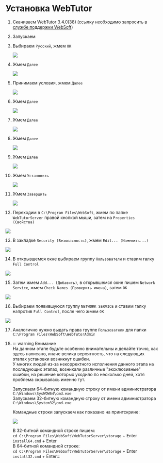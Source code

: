 # Установка WebTutor

1. Скачиваем WebTutor 3.4.0(38) (ссылку необходимо запросить в [службе поддержки WebSoft](http://news.websoft.ru))
2. Запускаем
3. Выбираем `Русский`, жмем `OK`

   ![](./1.jpg)

4. Жмем `Далее`  

   ![](./2.jpg)

5. Принимаем условия, жмем `Далее`  

   ![](./3.jpg)

6. Жмем `Далее`  

   ![](./4.jpg)

7. Жмем `Далее`  

   ![](./5.jpg)

8. Жмем `Далее`  

   ![](./6.jpg)

9. Жмем `Далее`  

   ![](./7.jpg)

10. Жмем `Установить`  

    ![](./8.jpg)

11. Жмем `Завершить`  

    ![](./9.jpg)

12. Переходим в `C:\Program Files\WebSoft`, жмем по папке `WebTutorServer` правой кнопкой мыши, затем на `Properties (Свойства)`

![](./10.jpg)

13. В закладке `Security (Безопасность)`, жмем `Edit... (Изменить...)`

![](./11.jpg)

14. В открывшемся окне выбираем группу `Пользователи` и ставим галку `Full Control`

![](./12.jpg)

15. Затем жмем `Add... (Добавить)`, в открывшемся окне пишем `Network Service`, жмем `Check Names (Проверить имена)`, затем `OK`

![](./13.jpg)

16. Выбираем появившуюся группу `NETWORK SERVICE` и ставим галку напротив `Full Control`, после чего жмем `OK`

![](./14.jpg)

17. Аналогично нужно выдать права группе `Пользователи` для папки `C:\Program Files\WebSoft\WebTutorAdmin`

18. ::: warning Внимание                
    На данном этапе будьте особенно внимательны и делайте точно, как здесь написано, иначе велика вероятность, что на следующих этапах установки возникнут ошибки.  
    У многих людей из-за некорректного исполнения данного этапа на последующих этапах, возникали различные "эксклюзивные" ошибки, на решение которых уходило по несколько дней, хотя проблема скрывалась именно тут.

    Запускаем 64-битную командную строку от имени администратора `C:\Windows\SysWOW64\cmd.exe`  
    Запускаем 32-битную командную строку от имени администратора `C:\Windows\System32\cmd.exe`

    Командные строки запускаем как показано на принтскрине:  
    
    ![](./15.jpg)

    В 32-битной командной строке пишем:  
    `cd C:\Program Files\WebSoft\WebTutorServer\storage` + Enter  
    `install64.cmd` + Enter  
    В 64-битной командной строке:  
    `cd C:\Program Files\WebSoft\WebTutorServer\storage` + Enter  
    `install32.cmd` + Enter:::


